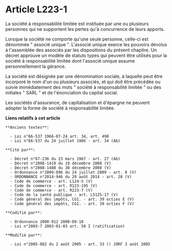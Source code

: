 # Article L223-1

La société à responsabilité limitée est instituée par une ou plusieurs personnes qui ne supportent les pertes qu'à
concurrence de leurs apports.

Lorsque la société ne comporte qu'une seule personne, celle-ci est dénommée " associé unique ". L'associé unique exerce les
pouvoirs dévolus à l'assemblée des associés par les dispositions du présent chapitre. Un décret approuve un modèle de statuts
types qui peuvent être utilisés pour la société à responsabilité limitée dont l'associé unique assume personnellement la
gérance.

La société est désignée par une dénomination sociale, à laquelle peut être incorporé le nom d'un ou plusieurs associés, et
qui doit être précédée ou suivie immédiatement des mots " société à responsabilité limitée " ou des initiales " SARL " et de
l'énonciation du capital social.

Les sociétés d'assurance, de capitalisation et d'épargne ne peuvent adopter la forme de société à responsabilité limitée.

**Liens relatifs à cet article**

	**Anciens textes**:

	  - Loi n°66-537 1966-07-24 art. 34, art. 490
	  - Loi n°66-537 du 24 juillet 1966 - art. 34 (Ab)

	**Cité par**:

	  - Décret n°67-236 du 23 mars 1967 - art. 27 (Ab)
	  - Décret n°2008-1419 du 19 décembre 2008 (V)
	  - Décret n°2008-1488 du 30 décembre 2008 (V)
	  - Ordonnance n°2009-896 du 24 juillet 2009 - art. 8 (V)
	  - ORDONNANCE n°2014-946 du 20 août 2014 - art. 28 (V)
	  - Code de commerce - art. L124-5 (V)
	  - Code de commerce - art. R123-195 (V)
	  - Code de commerce - art. R223-7 (V)
	  - Code de la santé publique - art. L5125-17 (V)
	  - Code général des impôts, CGI. - art. 39 octies E (V)
	  - Code général des impôts, CGI. - art. 39 octies F (V)

	**Codifié par**:

	  - Ordonnance 2000-912 2000-09-18
	  - Loi n°2003-7 2003-01-03 art. 50 I (ratification)

	**Modifié par**:

	  - Loi n°2005-882 du 2 août 2005 - art. 33 () JORF 3 août 2005

